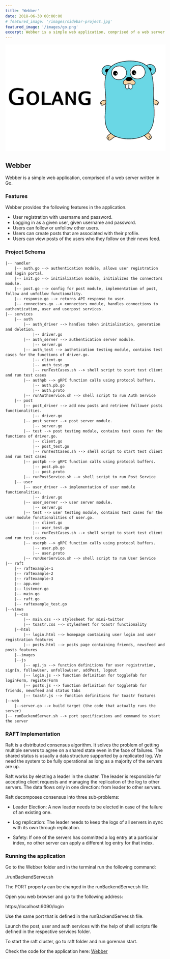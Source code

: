 ```yaml
---
title: 'Webber'
date: 2018-06-30 00:00:00
# featured_image: '/images/sidebar-project.jpg'
featured_image: '/images/go.png'
excerpt: Webber is a simple web application, comprised of a web server written in Go.
---
```


![](/images/go.png)

## Webber

Webber is a simple web application, comprised of a web server written in Go.


### Features

Webber provides the following features in the application.

* User registration with username and password.
* Logging in as a given user, given username and password.
* Users can follow or unfollow other users.
* Users can create posts that are associated with their profile.
* Users can view posts of the users who they follow on their news feed.

### Project Schema

	|-- handler
		|-- auth.go --> authentication module, allows user registration and login portal.
		|-- init.go --> initialization module, initializes the connectors module.
		|-- post.go --> config for post module, implementation of post, follow and unfollow functionality.
		|-- response.go --> returns API response to user.
		|-- connectors.go --> connectors module, handles connections to authentication, user and userpost services.
	|-- services
		|-- auth
			|-- auth_driver --> handles token initialization, generation and deletion.
				|-- driver.go
			|-- auth_server --> authentication server module.
				|-- server.go
			|-- auth_test --> authetication testing module, contains test cases for the functions of driver.go.
				|-- client.go
				|-- auth_test.go
				|-- runTestCases.sh --> shell script to start test client and run test cases
			|-- authpb --> gRPC function calls using protocol buffers.
				|-- auth.pb.go
				|-- auth.proto
			|-- runAuthService.sh --> shell script to run Auth Service   
		|-- post
			|-- post_driver --> add new posts and retrieve follower posts functionalities. 
				|-- driver.go
			|-- post_server --> post server module.
				|-- server.go
			|-- test --> post testing module, contains test cases for the functions of driver.go.
				|-- client.go
				|-- post_test.go
				|-- runTestCases.sh --> shell script to start test client and run test cases	
			|-- postpb --> gRPC function calls using protocol buffers.
				|-- post.pb.go
				|-- post.proto
			|-- runPostService.sh --> shell script to run Post Service   
		|-- user
			|-- user_driver --> implementation of user module functionalities.
				|-- driver.go
			|-- user_server --> user server module.
				|-- server.go
			|-- test --> user testing module, contains test cases for the user module functionalities of user.go.
				|-- client.go
				|-- user_test.go
				|-- runTestCases.sh --> shell script to start test client and run test cases
			|-- userpb --> gRPC function calls using protocol buffers.
				|-- user.pb.go
				|-- user.proto
			|-- runUserService.sh --> shell script to run User Service
	|-- raft
		|-- raftexample-1
		|-- raftexample-2
		|-- raftexample-3
		|-- app.exe
		|-- listener.go
		|-- main.go
		|-- raft.go
		|-- raftexample_test.go
	|--views
		|--css
			|-- main.css --> stylesheet for mini-twitter
			|-- toastr.css --> stylesheet for toastr functionality
		|--html
			|-- login.html --> homepage containing user login and user registration features
			|-- posts.html --> posts page containing friends, newsfeed and posts features
		|--images
		|--js
			|-- api.js --> function definitions for user registration, signIn, followUser, unfollowUser, addPost, logout
			|-- login.js --> function definition for toggleTab for loginForm, registerForm
			|-- posts.js --> function definition for toggleTab for friends, newsfeed and status tabs
			|-- toastr.js --> function definitions for toastr features
	|--web
		|--server.go --> build target (the code that actually runs the server)
	|-- runBackendServer.sh --> port specifications and command to start the server

### RAFT Implementation

Raft is a distributed consensus algorithm. It solves the problem of getting multiple servers to agree on a shared state even in the face of failures. The shared status is usually a data structure supported by a replicated log. We need the system to be fully operational as long as a majority of the servers are up.

Raft works by electing a leader in the cluster. The leader is responsible for accepting client requests and managing the replication of the log to other servers. The data flows only in one direction: from leader to other servers.

Raft decomposes consensus into three sub-problems:

* Leader Election: A new leader needs to be elected in case of the failure of an existing one.

* Log replication: The leader needs to keep the logs of all servers in sync with its own through replication.

* Safety: If one of the servers has committed a log entry at a particular index, no other server can apply a different log entry for that index.

### Running the application

Go to the Webber folder and in the terminal run the following command:

./runBackendServer.sh

The PORT property can be changed in the runBackendServer.sh file.

Open you web browser and go to the following address:

https://localhost:9090/login

Use the same port that is defined in the runBackendServer.sh file.

Launch the post, user and auth services with the help of shell scripts file defined in the respective services folder.

To start the raft cluster, go to raft folder and run goreman start.

Check the code for the application here: [Webber](https://github.com/gandalf1819/Webber)

<!-- **Obviously,** we’ve styled up *all the basic* text formatting options [available in markdown](https://github.com/adam-p/markdown-here/wiki/Markdown-Cheatsheet).

You can create lists:

* Simple bulleted lists
* Like this one
* Are cool

And:

1. Numbered lists
2. Like this other one
3. Are great too

You can also add blockquotes, which are shown at a larger width to help break up the layout and draw attention to key parts of your content:

> “Simple can be harder than complex: You have to work hard to get your thinking clean to make it simple. But it’s worth it in the end because once you get there, you can move mountains.”

The theme also supports markdown tables:

| Item                 | Author        | Supports tables? | Price |
|----------------------|---------------|------------------|-------|
| Duet Jekyll Theme    | Jekyll Themes | Yes              | $39   |
| Index Jekyll Theme   | Jekyll Themes | Yes              | $39   |
| Journal Jekyll Theme | Jekyll Themes | Yes              | $39   |

You can throw in some horizontal rules too:

---

### Image galleries

Here's a really neat custom feature we added – galleries:

<div class="gallery" data-columns="3">
	<img src="/images/demo/demo-portrait.jpg">
	<img src="/images/demo/demo-landscape.jpg">
	<img src="/images/demo/demo-square.jpg">
	<img src="/images/demo/demo-landscape-2.jpg">
</div>

Inspired by the Galleries feature from WordPress, we've made it easy to create grid layouts for your images. Just use a bit of simple HTML in your post to create a masonry grid image layout:

```html
<div class="gallery" data-columns="3">
    <img src="/images/demo/demo-portrait.jpg">
    <img src="/images/demo/demo-landscape.jpg">
    <img src="/images/demo/demo-square.jpg">
    <img src="/images/demo/demo-landscape-2.jpg">
</div>
```

*See what we did there? Code and syntax highlighting is built-in too!*

Change the number inside the 'columns' setting to create different types of gallery for all kinds of purposes. You can even click on each image to seamlessly enlarge it on the page.

---

### Image carousels

Here's another gallery with only one column, which creates a carousel slide-show instead.

A nice little feature: the carousel only advances when it is in view, so your visitors won't scroll down to find it half way through your images.

<div class="gallery" data-columns="1">
	<img src="/images/demo/demo-landscape.jpg">
	<img src="/images/demo/demo-landscape-2.jpg">
</div>

### What about videos?

Videos are an awesome way to show off your work in a more engaging and personal way, and we’ve made sure they work great on our themes. Just paste an embed code from YouTube or Vimeo, and the theme makes sure it displays perfectly:

<iframe src="https://player.vimeo.com/video/203710832" width="640" height="288" frameborder="0" webkitallowfullscreen mozallowfullscreen allowfullscreen></iframe>

---

## Pretty cool, huh?

We've packed this theme with powerful features to show off your work. Why not put them to use on your new portfolio?

<a href="https://jekyllthemes.io/theme/journal-personal-jekyll-theme" class="button button--large">Get This Theme</a> -->